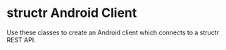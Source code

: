 structr Android Client
======================

Use these classes to create an Android client which connects to a structr REST API.

